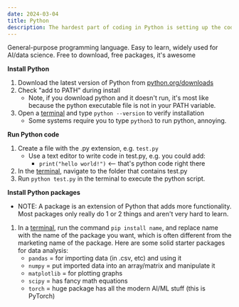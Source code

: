 ```yaml
---
date: 2024-03-04
title: Python
description: The hardest part of coding in Python is setting up the coding environment. Downloading all of the software and making sure it's all in the right place will stop your Python journey before you even start.
---
```

General-purpose programming language. Easy to learn, widely used for AI/data science. Free to download, free packages, it's awesome

**Install Python**
1. Download the latest version of Python from [python.org/downloads](https://python.org/downloads)
2. Check "add to PATH" during install
	- Note, if you download python and it doesn't run, it's most like because the python executable file is not in your PATH variable.
3. Open a [terminal](/terminal) and type `python --version` to verify installation
	- Some systems require you to type `python3` to run python, annoying.

**Run Python code**
1. Create a file with the .py extension, e.g. `test.py`
	- Use a text editor to write code in test.py, e.g. you could add:
		- `print("hello world!")` <-- that's python code right there
2. In the [terminal](/terminal), navigate to the folder that contains test.py
3. Run `python test.py` in the terminal to execute the python script.

**Install Python packages**
- NOTE: A package is an extension of Python that adds more functionality. Most packages only really do 1 or 2 things and aren't very hard to learn.
1. In a [terminal](/terminal), run the command `pip install name`, and replace name with the name of the package you want, which is often different from the marketing name of the package. Here are some solid starter packages for data analysis:
	- `pandas` = for importing data (in .csv, etc) and using it
	- `numpy` = put imported data into an array/matrix and manipulate it
	- `matplotlib` = for plotting graphs
	- `scipy` = has fancy math equations
	- `torch` = huge package has all the modern AI/ML stuff (this is PyTorch)

